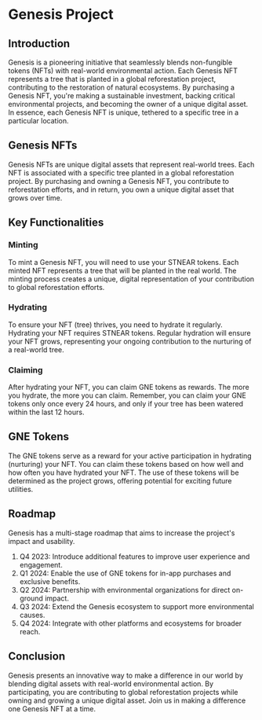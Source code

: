 # Genesis Project 

## Introduction
Genesis is a pioneering initiative that seamlessly blends non-fungible tokens (NFTs) with real-world environmental action. Each Genesis NFT represents a tree that is planted in a global reforestation project, contributing to the restoration of natural ecosystems. By purchasing a Genesis NFT, you're making a sustainable investment, backing critical environmental projects, and becoming the owner of a unique digital asset. In essence, each Genesis NFT is unique, tethered to a specific tree in a particular location. 

## Genesis NFTs
Genesis NFTs are unique digital assets that represent real-world trees. Each NFT is associated with a specific tree planted in a global reforestation project. By purchasing and owning a Genesis NFT, you contribute to reforestation efforts, and in return, you own a unique digital asset that grows over time.

## Key Functionalities 

### Minting
To mint a Genesis NFT, you will need to use your STNEAR tokens. Each minted NFT represents a tree that will be planted in the real world. The minting process creates a unique, digital representation of your contribution to global reforestation efforts.

### Hydrating 
To ensure your NFT (tree) thrives, you need to hydrate it regularly. Hydrating your NFT requires STNEAR tokens. Regular hydration will ensure your NFT grows, representing your ongoing contribution to the nurturing of a real-world tree.

### Claiming
After hydrating your NFT, you can claim GNE tokens as rewards. The more you hydrate, the more you can claim. Remember, you can claim your GNE tokens only once every 24 hours, and only if your tree has been watered within the last 12 hours.

## GNE Tokens
The GNE tokens serve as a reward for your active participation in hydrating (nurturing) your NFT. You can claim these tokens based on how well and how often you have hydrated your NFT. The use of these tokens will be determined as the project grows, offering potential for exciting future utilities.

## Roadmap 
Genesis has a multi-stage roadmap that aims to increase the project's impact and usability.

1. Q4 2023: Introduce additional features to improve user experience and engagement.
2. Q1 2024: Enable the use of GNE tokens for in-app purchases and exclusive benefits.
3. Q2 2024: Partnership with environmental organizations for direct on-ground impact.
4. Q3 2024: Extend the Genesis ecosystem to support more environmental causes.
5. Q4 2024: Integrate with other platforms and ecosystems for broader reach.

## Conclusion
Genesis presents an innovative way to make a difference in our world by blending digital assets with real-world environmental action. By participating, you are contributing to global reforestation projects while owning and growing a unique digital asset. Join us in making a difference one Genesis NFT at a time.
